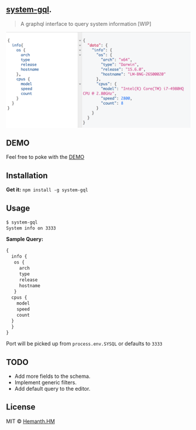 ## [system-gql](https://github.com/hemanth/system-gql).
> A graphql interface to query system information [WIP]

<img src="./snap.png" alt="system-gql" style="
    max-width: 100%;
    display:block;
    height: auto;
">

## DEMO
Feel free to poke with the [DEMO](https://system-gql.now.sh/graphiql?query=%7B%0A%20%20info%20%7B%0A%20%20%20os%20%7B%0A%20%20%20%20%20arch%0A%20%20%20%20%20type%0A%20%20%20%20%20release%0A%20%20%20%20%20hostname%0A%20%20%20%7D%0A%20%20cpus%20%7B%0A%20%20%20%20model%0A%20%20%20%20speed%0A%20%20%20%20count%0A%20%20%7D%0A%20%20%7D%0A%7D)

## Installation
__Get it:__ `npm install -g system-gql`

## Usage

```
$ system-gql
System info on 3333
```
__Sample Query:__

```
{
  info {
   os {
     arch
     type
     release
     hostname
   }
  cpus {
    model
    speed
    count
  }
  }
}
```

Port will be picked up from `process.env.SYSQL` or defaults to `3333`

## TODO

* Add more fields to the schema.
* Implement generic filters.
* Add default query to the editor.

## License
MIT © [Hemanth.HM](http://h3manth.com)

